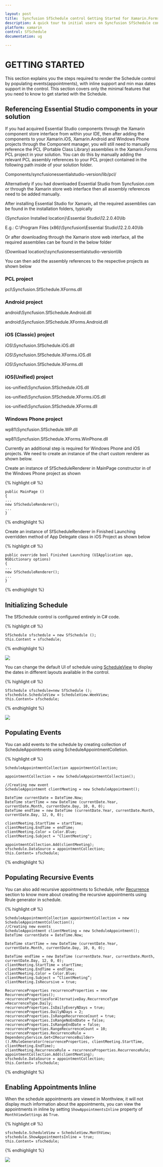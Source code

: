 ```yaml
---

layout: post
title:  Syncfusion SfSchedule control Getting Started for Xamarin.Forms
description: A quick tour to initial users on Syncfusion SfSchedule control for Xamarin.Forms platform
platform: xamarin
control: SfSchedule
documentation: ug

---
```



# GETTING STARTED 

This section explains you the steps required to render the Schedule control by populating  events(appointments), with inline support and min max dates support in the control. This section covers only the minimal features that you need to know to get started with the Schedule.

## Referencing Essential Studio components in your solution

If you had acquired Essential Studio components through the Xamarin component store interface from within your IDE, then after adding the components to your Xamarin.iOS, Xamarin.Android and Windows Phone projects through the Component manager, you will still need to manually reference the PCL (Portable Class Library) assemblies in the Xamarin.Forms PCL project in your solution. You can do this by manually adding the relevant PCL assembly references to your PCL project contained in the following path inside of your solution folder.

Components/syncfusionessentialstudio-version/lib/pcl/

Alternatively if you had downloaded Essential Studio from Syncfusion.com or through the Xamarin store web interface then all assembly references need to be added manually.

After installing Essential Studio for Xamarin, all the required assemblies can be found in the installation folders, typically

{Syncfusion Installed location}\Essential Studio\12.2.0.40\lib

E.g.: C:\Program Files (x86)\Syncfusion\Essential Studio\12.2.0.40\lib

Or after downloading through the Xamarin store web interface, all the required assemblies can be found in the below folder

{Download location}\syncfusionessentialstudio-version\lib

You can then add the assembly references to the respective projects as shown below

### PCL project

pcl\Syncfusion.SfSchedule.XForms.dll

### Android project

android\Syncfusion.SfSchedule.Android.dll

android\Syncfusion.SfSchedule.XForms.Android.dll

### iOS (Classic) project

iOS\Syncfusion.SfSchedule.iOS.dll

iOS\Syncfusion.SfSchedule.XForms.iOS.dll

iOS\Syncfusion.SfSchedule.XForms.dll

### iOS(Unified) project

ios-unified\Syncfusion.SfSchedule.iOS.dll

ios-unified\Syncfusion.SfSchedule.XForms.iOS.dll

ios-unified\Syncfusion.SfSchedule.XForms.dll

### Windows Phone project

wp81\Syncfusion.SfSchedule.WP.dll

wp81\Syncfusion.SfSchedule.XForms.WinPhone.dll

Currently an additional step is required for Windows Phone and iOS projects. We need to create an instance of the chart custom renderer as shown below.

Create an instance of SfScheduleRenderer in MainPage constructor in of the Windows Phone project as shown

{% highlight c# %}

    public MainPage ()
    {
    ... 
    new SfScheduleRenderer();
    ...
    }
{% endhighlight %}

Create an instance of SfScheduleRenderer in Finished Launching overridden method of App Delegate class in iOS Project as shown below

{% highlight c# %}

    public override bool Finished Launching (UIApplication app, NSDictionary options)
    {
    ...
    new SfScheduleRenderer();
    ...
    }
{% endhighlight %}

## Initializing Schedule 

The SfSchedule control is configured entirely in C# code.

{% highlight c# %}

    SfSchedule sfschedule = new SfSchedule ();
    this.Content = sfschedule;
{% endhighlight %}

![](GettingStarted_images/DayView/DayView.png)

You can change the default UI of schedule using [ScheduleView](/xamarin/sfschedule/views "Schedule Views") to display the dates in different layouts available in the control.

{% highlight c# %}

    SfSchedule sfschedule=new SfSchedule ();
    sfschedule.ScheduleView = ScheduleView.WeekView;
    this.Content= sfschedule;

{% endhighlight %}

![](GettingStarted_images/WeekView/WeekView.png)

## Populating Events

You can add events to the schedule by creating collection of ScheduleAppointments using ScheduleAppointmentColletion.

{% highlight c# %}

    ScheduleAppointmentCollection appointmentCollection;

    appointmentCollection = new ScheduleAppointmentCollection();

    //Creating new event
    ScheduleAppointment clientMeeting = new ScheduleAppointment();

    DateTime currentDate = DateTime.Now;
    DateTime startTime = new DateTime (currentDate.Year, currentDate.Month, currentDate.Day, 10, 0, 0);
    DateTime endTime = new DateTime (currentDate.Year, currentDate.Month, currentDate.Day, 12, 0, 0);

    clientMeeting.StartTime = startTime;
    clientMeeting.EndTime = endTime;
    clientMeeting.Color = Color.Blue;
    clientMeeting.Subject = "ClientMeeting";

    appointmentCollection.Add(clientMeeting);
    sfschedule.DataSource = appointmentCollection;
    this.Content= sfschedule;

{% endhighlight %}

## Populating Recursive Events

You can also add recursive appointments to Schedule, refer [Recurrence](/xamarin/sfschedule/recurrence "Schedule Recursive Appointments") section to know more about creating the recursive appointments using Rrule generator in schedule.

{% highlight c# %}

    ScheduleAppointmentCollection appointmentCollection = new ScheduleAppointmentCollection();
    //Creating new events
    ScheduleAppointment clientMeeting = new ScheduleAppointment();
    DateTime currentDate = DateTime.Now;

    DateTime startTime = new DateTime (currentDate.Year, currentDate.Month, currentDate.Day, 10, 0, 0);

    DateTime endTime = new DateTime (currentDate.Year, currentDate.Month, currentDate.Day, 12, 0, 0);
    clientMeeting.StartTime = startTime;
    clientMeeting.EndTime = endTime;
    clientMeeting.Color = Color.Blue;
    clientMeeting.Subject = “ClientMeeting”;
    clientMeeting.IsRecursive = true;

    RecurrenceProperties recurrenceProperties = new RecurrenceProperties();
    recurrencePropertiesForAlternativeDay.RecurrenceType =RecurrenceType.Daily;
    recurrenceProperties.IsDailyEveryNDays = true;
    recurrenceProperties.DailyNDays = 2;
    recurrenceProperties.IsRangeRecurrenceCount = true;
    recurrenceProperties.IsRangeNoEndDate = false;
    recurrenceProperties.IsRangeEndDate = false;
    recurrenceProperties.RangeRecurrenceCount = 10; 
    recurrenceProperties.RecurrenceRule = DependencyService.Get<IRecurrenceBuilder>().RRuleGenerator(recurrenceProperties, clientMeeting.StartTime, clientMeeting.EndTime);
    clientMeeting.RecurrenceRule = recurrenceProperties.RecurrenceRule;
    appointmentCollection.Add(clientMeeting);
    sfschedule.DataSource = appointmentCollection;
    this.Content= sfschedule;

{% endhighlight %}

## Enabling Appointments Inline

When the schedule appointments are viewed in Monthview, it will not display much information about the appointments, you can view the appointments in inline by setting `ShowAppointmentsInline` property of `MonthViewSettings` as `True`.

{% highlight c# %}

    sfschedule.ScheduleView = ScheduleView.MonthView;
    sfschedule.ShowAppointmentsInline = true;
    this.Content= sfschedule;


{% endhighlight %}

![](DateNavigationandGesture_images/Inline/Inline.png)